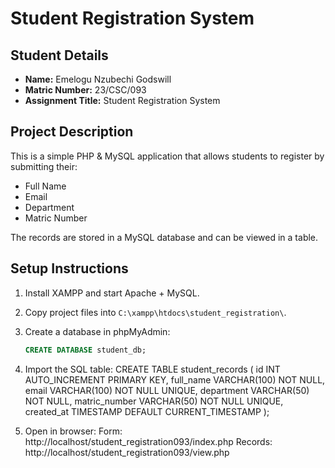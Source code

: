 #  Student Registration System

## Student Details
- **Name:** Emelogu Nzubechi Godswill
- **Matric Number:** 23/CSC/093
- **Assignment Title:** Student Registration System

## Project Description
This is a simple PHP & MySQL application that allows students to register by submitting their:
- Full Name
- Email
- Department
- Matric Number

The records are stored in a MySQL database and can be viewed in a table.

## Setup Instructions
1. Install XAMPP and start Apache + MySQL.
2. Copy project files into `C:\xampp\htdocs\student_registration\`.
3. Create a database in phpMyAdmin:
   ```sql
   CREATE DATABASE student_db;
4. Import the SQL table:
   CREATE TABLE student_records (
    id INT AUTO_INCREMENT PRIMARY KEY,
    full_name VARCHAR(100) NOT NULL,
    email VARCHAR(100) NOT NULL UNIQUE,
    department VARCHAR(50) NOT NULL,
    matric_number VARCHAR(50) NOT NULL UNIQUE,
    created_at TIMESTAMP DEFAULT CURRENT_TIMESTAMP
);

5. Open in browser:
    Form: http://localhost/student_registration093/index.php
    Records: http://localhost/student_registration093/view.php

